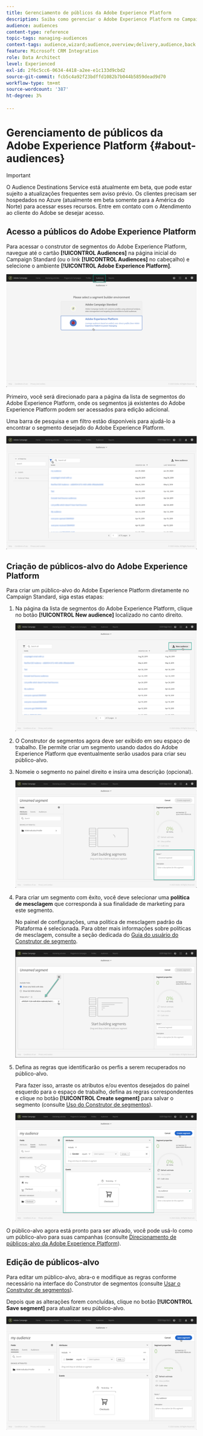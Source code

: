 ```yaml
---
title: Gerenciamento de públicos da Adobe Experience Platform
description: Saiba como gerenciar o Adobe Experience Platform no Campaign Standard.
audience: audiences
content-type: reference
topic-tags: managing-audiences
context-tags: audience,wizard;audience,overview;delivery,audience,back
feature: Microsoft CRM Integration
role: Data Architect
level: Experienced
exl-id: 2f6c5cc6-0634-4418-a2ee-e1c133d9cbd2
source-git-commit: fcb5c4a92f23bdffd1082b7b044b5859dead9d70
workflow-type: tm+mt
source-wordcount: '387'
ht-degree: 3%

---
```


# Gerenciamento de públicos da Adobe Experience Platform {#about-audiences}

>[!IMPORTANT]
>
>O Audience Destinations Service está atualmente em beta, que pode estar sujeito a atualizações frequentes sem aviso prévio. Os clientes precisam ser hospedados no Azure (atualmente em beta somente para a América do Norte) para acessar esses recursos. Entre em contato com o Atendimento ao cliente do Adobe se desejar acesso.

## Acesso a públicos do Adobe Experience Platform

Para acessar o construtor de segmentos do Adobe Experience Platform, navegue até o cartão **[!UICONTROL Audiences]** na página inicial do Campaign Standard (ou o link **[!UICONTROL Audiences]** no cabeçalho) e selecione o ambiente **[!UICONTROL Adobe Experience Platform]**.

![](assets/aep_audiences_access.png)

Primeiro, você será direcionado para a página da lista de segmentos do Adobe Experience Platform, onde os segmentos já existentes do Adobe Experience Platform podem ser acessados para edição adicional.

Uma barra de pesquisa e um filtro estão disponíveis para ajudá-lo a encontrar o segmento desejado do Adobe Experience Platform.

![](assets/aep_audiences_list.png)

## Criação de públicos-alvo do Adobe Experience Platform

Para criar um público-alvo do Adobe Experience Platform diretamente no Campaign Standard, siga estas etapas:

1. Na página da lista de segmentos do Adobe Experience Platform, clique no botão **[!UICONTROL New audience]** localizado no canto direito.

   ![](assets/aep_audiences_creation_create.png)

1. O Construtor de segmentos agora deve ser exibido em seu espaço de trabalho. Ele permite criar um segmento usando dados do Adobe Experience Platform que eventualmente serão usados para criar seu público-alvo.

1. Nomeie o segmento no painel direito e insira uma descrição (opcional).

   ![](assets/aep_audiences_creation_edit_name.png)

1. Para criar um segmento com êxito, você deve selecionar uma **política de mesclagem** que corresponda à sua finalidade de marketing para este segmento.

   No painel de configurações, uma política de mesclagem padrão da Plataforma é selecionada. Para obter mais informações sobre políticas de mesclagem, consulte a seção dedicada do [Guia do usuário do Construtor de segmento](https://experienceleague.adobe.com/docs/experience-platform/segmentation/ui/overview.html).

   ![](assets/aep_audiences_mergepolicy.png)

1. Defina as regras que identificarão os perfis a serem recuperados no público-alvo.

   Para fazer isso, arraste os atributos e/ou eventos desejados do painel esquerdo para o espaço de trabalho, defina as regras correspondentes e clique no botão **[!UICONTROL Create segment]** para salvar o segmento (consulte [Uso do Construtor de segmentos](../../integrating/using/aep-using-segment-builder.md)).

   ![](assets/aep_audiences_creation_query.png)

O público-alvo agora está pronto para ser ativado, você pode usá-lo como um público-alvo para suas campanhas (consulte [Direcionamento de públicos-alvo da Adobe Experience Platform](../../integrating/using/aep-targeting-audiences.md)).

## Edição de públicos-alvo

Para editar um público-alvo, abra-o e modifique as regras conforme necessário na interface do Construtor de segmentos (consulte [Usar o Construtor de segmentos](../../integrating/using/aep-using-segment-builder.md)).

Depois que as alterações forem concluídas, clique no botão **[!UICONTROL Save segment]** para atualizar seu público-alvo.

![](assets/aep_audiences_editing.png)
